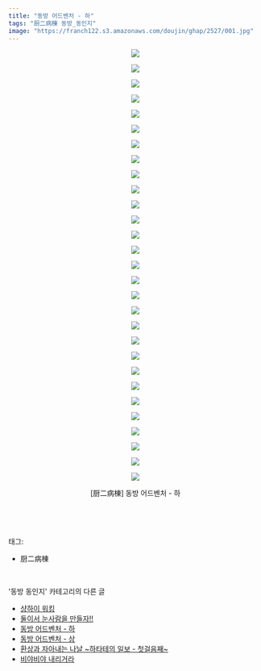 ```yaml
---
title: "동방 어드벤처 - 하"
tags: "厨二病棟 동방_동인지"
image: "https://franch122.s3.amazonaws.com/doujin/ghap/2527/001.jpg"
---
```

<div class="article">
<p style="text-align: center; clear: none; float: none;"><img src="{{ site.imgserver4 }}/ghap/2527/001.jpg"/></p>
<p style="text-align: center; clear: none; float: none;"><img src="{{ site.imgserver4 }}/ghap/2527/002.jpg"/></p>
<p style="text-align: center; clear: none; float: none;"><img src="{{ site.imgserver4 }}/ghap/2527/003.jpg"/></p>
<p style="text-align: center; clear: none; float: none;"><img src="{{ site.imgserver4 }}/ghap/2527/004.jpg"/></p>
<p style="text-align: center; clear: none; float: none;"><img src="{{ site.imgserver4 }}/ghap/2527/005.jpg"/></p>
<p style="text-align: center; clear: none; float: none;"><img src="{{ site.imgserver4 }}/ghap/2527/006.jpg"/></p>
<p style="text-align: center; clear: none; float: none;"><img src="{{ site.imgserver4 }}/ghap/2527/007.jpg"/></p>
<p style="text-align: center; clear: none; float: none;"><img src="{{ site.imgserver4 }}/ghap/2527/008.jpg"/></p>
<p style="text-align: center; clear: none; float: none;"><img src="{{ site.imgserver4 }}/ghap/2527/009.jpg"/></p>
<p style="text-align: center; clear: none; float: none;"><img src="{{ site.imgserver4 }}/ghap/2527/010.jpg"/></p>
<p style="text-align: center; clear: none; float: none;"><img src="{{ site.imgserver4 }}/ghap/2527/011.jpg"/></p>
<p style="text-align: center; clear: none; float: none;"><img src="{{ site.imgserver4 }}/ghap/2527/012.jpg"/></p>
<p style="text-align: center; clear: none; float: none;"><img src="{{ site.imgserver4 }}/ghap/2527/013.jpg"/></p>
<p style="text-align: center; clear: none; float: none;"><img src="{{ site.imgserver4 }}/ghap/2527/014.jpg"/></p>
<p style="text-align: center; clear: none; float: none;"><img src="{{ site.imgserver4 }}/ghap/2527/015.jpg"/></p>
<p style="text-align: center; clear: none; float: none;"><img src="{{ site.imgserver4 }}/ghap/2527/016.jpg"/></p>
<p style="text-align: center; clear: none; float: none;"><img src="{{ site.imgserver4 }}/ghap/2527/017.jpg"/></p>
<p style="text-align: center; clear: none; float: none;"><img src="{{ site.imgserver4 }}/ghap/2527/018.jpg"/></p>
<p style="text-align: center; clear: none; float: none;"><img src="{{ site.imgserver4 }}/ghap/2527/019.jpg"/></p>
<p style="text-align: center; clear: none; float: none;"><img src="{{ site.imgserver4 }}/ghap/2527/020.jpg"/></p>
<p style="text-align: center; clear: none; float: none;"><img src="{{ site.imgserver4 }}/ghap/2527/021.jpg"/></p>
<p style="text-align: center; clear: none; float: none;"><img src="{{ site.imgserver4 }}/ghap/2527/022.jpg"/></p>
<p style="text-align: center; clear: none; float: none;"><img src="{{ site.imgserver4 }}/ghap/2527/023.jpg"/></p>
<p style="text-align: center; clear: none; float: none;"><img src="{{ site.imgserver4 }}/ghap/2527/024.jpg"/></p>
<p style="text-align: center; clear: none; float: none;"><img src="{{ site.imgserver4 }}/ghap/2527/025.jpg"/></p>
<p style="text-align: center; clear: none; float: none;"><img src="{{ site.imgserver4 }}/ghap/2527/026.jpg"/></p>
<p style="text-align: center; clear: none; float: none;"><img src="{{ site.imgserver4 }}/ghap/2527/027.jpg"/></p>
<p style="text-align: center; clear: none; float: none;"><img src="{{ site.imgserver4 }}/ghap/2527/028.jpg"/></p>
<p style="text-align: center; clear: none; float: none;"><img src="{{ site.imgserver4 }}/ghap/2527/029.jpg"/></p>
<p style="text-align: center; clear: none; float: none;">[厨二病棟] 동방 어드벤처 - 하</p>
<p><br/></p>
</div><br/>
<div class="tagTrail">
<p>태그: </p>
<ul>
<li>厨二病棟</li>
</ul>
</div><br/>
<div class="another">
<p>'동방 동인지' 카테고리의 다른 글</p>
<ul>
<li><a href="/ghap_2530">샹하이 워킹</a></li>
<li><a href="/ghap_2529">둘이서 눈사람을 만들자!!</a></li>
<li><a href="/ghap_2527">동방 어드벤처 - 하</a></li>
<li><a href="/ghap_2526">동방 어드벤처 - 상</a></li>
<li><a href="/ghap_2525">환상과 자아내는 나날 ~하타테의 일보 - 첫걸음째~</a></li>
<li><a href="/ghap_2523">비야비야 내리거라</a></li>
</ul>
</div><br/>
<div class="cb_module cb_fluid">
<div class="cb_wrt cb_profile">
</div><!-- commentList close -->
</div><br/>
